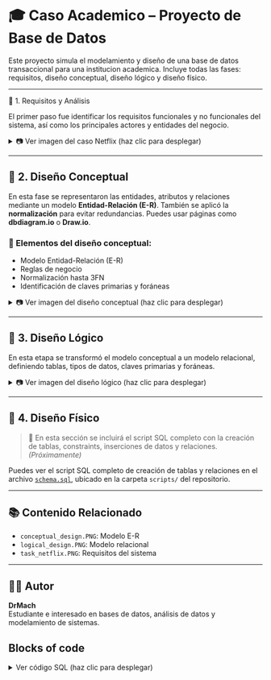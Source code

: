 # 🎓 Caso Academico – Proyecto de Base de Datos

Este proyecto simula el modelamiento y diseño de una base de datos transaccional para una institucion academica. Incluye todas las fases: requisitos, diseño conceptual, diseño lógico y diseño físico.

---

📌 1. Requisitos y Análisis 

El primer paso fue identificar los requisitos funcionales y no funcionales del sistema, así como los principales actores y entidades del negocio.

<details>
<summary>📷 Ver imagen del caso Netflix (haz clic para desplegar)</summary>

![Requisitos - Task Netflix](https://raw.githubusercontent.com/DrMachDev/SQL/main/caso_academico/Caso_Academico.PNG)

*Figura 1: Caso Academico*

</details>

---

    
## 🧠 2. Diseño Conceptual

En esta fase se representaron las entidades, atributos y relaciones mediante un modelo **Entidad-Relación (E-R)**. También se aplicó la **normalización** para evitar redundancias. Puedes usar páginas como **dbdiagram.io** o **Draw.io**.

### 📌 Elementos del diseño conceptual:

- Modelo Entidad-Relación (E-R)
- Reglas de negocio
- Normalización hasta 3FN
- Identificación de claves primarias y foráneas
  
<details>
<summary>📷 Ver imagen del diseño conceptual (haz clic para desplegar)</summary>
    
![Diseño Conceptual](https://github.com/DrMachDev/SQL/blob/main/caso_academico/dc_academico.PNG)
    
*Figura 2: Modelo Entidad-Relación del caso Academico (draw.io)*

</details>

---

## 🧮 3. Diseño Lógico

En esta etapa se transformó el modelo conceptual a un modelo relacional, definiendo tablas, tipos de datos, claves primarias y foráneas.

<details>
<summary>📷 Ver imagen del diseño lógico (haz clic para desplegar)</summary>  
    
![Diseño Lógico](https://github.com/DrMachDev/SQL/blob/main/caso_academico/dl_academico.PNG)

*Figura 3: Modelo Entidad-Relación del caso Academico (MySQL Workbench)*

</details>

---

## 🧾 4. Diseño Físico

> 📌 En esta sección se incluirá el script SQL completo con la creación de tablas, constraints, inserciones de datos y relaciones. *(Próximamente)*

Puedes ver el script SQL completo de creación de tablas y relaciones en el archivo [`schema.sql`](https://github.com/DrMachDev/SQL/blob/main/caso_academico/caso_academico.sql), ubicado en la carpeta `scripts/` del repositorio.


---

## 📚 Contenido Relacionado

- `conceptual_design.PNG`: Modelo E-R
- `logical_design.PNG`: Modelo relacional
- `task_netflix.PNG`: Requisitos del sistema

---

## 🧑‍💻 Autor

**DrMach**  
Estudiante e interesado en bases de datos, análisis de datos y modelamiento de sistemas.



## Blocks of code


<details>
<summary>Ver código SQL (haz clic para desplegar)</summary>
    
```
CREATE DATABASE IF NOT EXISTS db_movie_netflix_transact_2;
USE db_movie_netflix_transact_2;

CREATE TABLE Movie (
    id VARCHAR(8),
    movieTitle VARCHAR(100) NOT NULL,
    releaseDate DATE NOT NULL,
    originalLanguage VARCHAR(100),
    link VARCHAR(100),
    CONSTRAINT pk_movie PRIMARY KEY (id)
);

INSERT INTO Movie (id, movieTitle, releaseDate, originalLanguage, link) VALUES
('M00123', 'Inception', '2010-07-16', 'English', 'www.inception.com'),
('M00457', 'Parasite', '2019-05-30', 'Korean', 'www.parasite-movie.com'),
('M00987', 'Amélie', '2001-04-25', 'French', 'www.amelie.com'),
('M00542', 'Spirited Away', '2001-07-20', 'Japanese', 'www.ghibli.jp'),
('M00733', 'The Godfather', '1972-03-24', 'English', 'www.godfather.com');

CREATE TABLE Person (
    id VARCHAR(8),
    name VARCHAR(100) NOT NULL,
    birthday DATE NOT NULL,
    CONSTRAINT pk_person PRIMARY KEY (id)
);

INSERT INTO Person (id, name, birthday) VALUES
('P10001', 'Alice Johnson', '1990-04-12'),
('P10002', 'Bob Smith', '1985-09-23'),
('P10003', 'Clara Mendes', '1992-01-15'),
('P10004', 'David Lee', '1988-06-30'),
('P10005', 'Emma Davis', '1995-03-08');

CREATE TABLE Participant (
    personID VARCHAR(8),
    movieID VARCHAR(8),
    participantRole VARCHAR(30),
    CONSTRAINT pk_participant PRIMARY KEY (personID, movieID),
    CONSTRAINT fk_participant_person FOREIGN KEY (personID) REFERENCES Person(id),
    CONSTRAINT fk_participant_movie FOREIGN KEY (movieID) REFERENCES Movie(id)
);

SELECT * FROM Movie;
SELECT * FROM Person;

INSERT INTO Participant (personID, movieID, participantRole) VALUES
('P10001', 'M00123', 'author'),
('P10002', 'M00457', 'director'),
('P10003', 'M00987', 'author'),
('P10004', 'M00987', 'author'),
('P10005', 'M00987', 'director');

CREATE TABLE Genre (
    id VARCHAR(8),
    name VARCHAR(100) NOT NULL,
    CONSTRAINT pk_genre PRIMARY KEY (id)
);

INSERT INTO Genre (id, name) VALUES
('G001', 'Action'),
('G002', 'Adventure'),
('G003', 'Animation'),
('G004', 'Biography'),
('G005', 'Comedy'),
('G006', 'Crime'),
('G007', 'Documentary'),
('G008', 'Drama'),
('G009', 'Family'),
('G010', 'Fantasy'),
('G011', 'History'),
('G012', 'Horror'),
('G013', 'Musical');

CREATE TABLE Movie_Genre (
    movieID VARCHAR(8),
    genreID VARCHAR(8),
    CONSTRAINT pk_movie_genre PRIMARY KEY (movieID, genreID),
    CONSTRAINT fk_mg_movie FOREIGN KEY (movieID) REFERENCES Movie(id),
    CONSTRAINT fk_mg_genre FOREIGN KEY (genreID) REFERENCES Genre(id)
);

INSERT INTO Movie_Genre (movieID, genreID) VALUES
('M00123', 'G001'), -- Inception - Action
('M00457', 'G008'), -- Parasite - Drama
('M00987', 'G005'), -- Amélie - Comedy
('M00542', 'G003'), -- Spirited Away - Animation
('M00733', 'G006'); -- The Godfather - Crime
```

